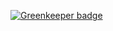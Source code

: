 

[![Greenkeeper badge](https://badges.greenkeeper.io/rispa-io/rispa-tslint-config.svg)](https://greenkeeper.io/)